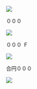 ![](https://www.nta.go.jp/tmp/15398d4c-0478-4814-a02e-f011a731e582/images/72d239aa53eb43abf51fb0db0d29e320f49aa6b911c3966292656e9214a94ac1.jpg)

０００

![](https://www.nta.go.jp/tmp/15398d4c-0478-4814-a02e-f011a731e582/images/8c84437cce8d760873621e1d680b460c60e5231370a2c5433e34cbeb0d9efb3d.jpg)

０００ Ｆ

![](https://www.nta.go.jp/tmp/15398d4c-0478-4814-a02e-f011a731e582/images/1408bca8eed5601768a1d3a0cc3d86bc6a062378b1f5d60e9d7f09d7f85d5917.jpg)

合円０００

![](https://www.nta.go.jp/tmp/15398d4c-0478-4814-a02e-f011a731e582/images/580ddb2e8bc2fead4078cc8295b404bb0800c2356d6b9d64b8d8d67ead414a7f.jpg)